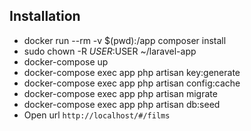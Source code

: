 ## Installation
- docker run --rm -v $(pwd):/app composer install
- sudo chown -R $USER:$USER ~/laravel-app
- docker-compose up
- docker-compose exec app php artisan key:generate
- docker-compose exec app php artisan config:cache
- docker-compose exec app php artisan migrate
- docker-compose exec app php artisan db:seed
- Open url ```http://localhost/#/films```

